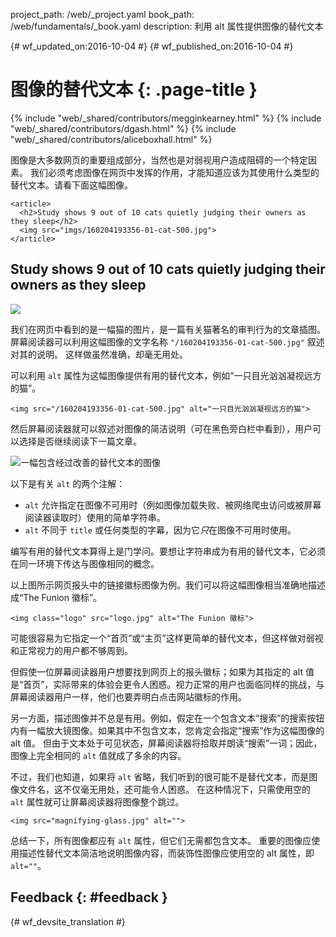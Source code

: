 project_path: /web/_project.yaml book_path: /web/fundamentals/_book.yaml description: 利用 alt 属性提供图像的替代文本

{# wf_updated_on:2016-10-04 #} {# wf_published_on:2016-10-04 #}

# 图像的替代文本 {: .page-title }

{% include "web/_shared/contributors/megginkearney.html" %} {% include "web/_shared/contributors/dgash.html" %} {% include "web/_shared/contributors/aliceboxhall.html" %}

图像是大多数网页的重要组成部分，当然也是对弱视用户造成阻碍的一个特定因素。 我们必须考虑图像在网页中发挥的作用，才能知道应该为其使用什么类型的替代文本。请看下面这幅图像。

    <article>
      <h2>Study shows 9 out of 10 cats quietly judging their owners as they sleep</h2>
      <img src="imgs/160204193356-01-cat-500.jpg">
    </article>
    

<article>
  <h2>Study shows 9 out of 10 cats quietly judging their owners as they sleep</h2>
  <img src="imgs/160204193356-01-cat-500.jpg">
</article>

我们在网页中看到的是一幅猫的图片，是一篇有关猫著名的审判行为的文章插图。 屏幕阅读器可以利用这幅图像的文字名称 `"/160204193356-01-cat-500.jpg"` 叙述对其的说明。 这样做虽然准确，却毫无用处。

可以利用 `alt` 属性为这幅图像提供有用的替代文本，例如“一只目光汹汹凝视远方的猫”。

    <img src="/160204193356-01-cat-500.jpg" alt="一只目光汹汹凝视远方的猫">
    

然后屏幕阅读器就可以叙述对图像的简洁说明（可在黑色旁白栏中看到），用户可以选择是否继续阅读下一篇文章。

![一幅包含经过改善的替代文本的图像](imgs/funioncat2.png)

以下是有关 `alt` 的两个注解：

- `alt` 允许指定在图像不可用时（例如图像加载失败、被网络爬虫访问或被屏幕阅读器读取时）使用的简单字符串。
- `alt` 不同于 `title` 或任何类型的字幕，因为它*只*在图像不可用时使用。

编写有用的替代文本算得上是门学问。要想让字符串成为有用的替代文本，它必须在同一环境下传达与图像相同的概念。

以上图所示网页报头中的链接徽标图像为例。我们可以将这幅图像相当准确地描述成“The Funion 徽标”。

    <img class="logo" src="logo.jpg" alt="The Funion 徽标">
    

可能很容易为它指定一个“首页”或“主页”这样更简单的替代文本，但这样做对弱视和正常视力的用户都不够周到。

但假使一位屏幕阅读器用户想要找到网页上的报头徽标；如果为其指定的 alt 值是“首页”，实际带来的体验会更令人困惑。视力正常的用户也面临同样的挑战，与屏幕阅读器用户一样，他们也要弄明白点击网站徽标的作用。

另一方面，描述图像并不总是有用。例如，假定在一个包含文本“搜索”的搜索按钮内有一幅放大镜图像。如果其中不包含文本，您肯定会指定“搜索”作为这幅图像的 alt 值。 但由于文本处于可见状态，屏幕阅读器将拾取并朗读“搜索”一词；因此，图像上完全相同的 `alt` 值就成了多余的内容。

不过，我们也知道，如果将 `alt` 省略，我们听到的很可能不是替代文本，而是图像文件名，这不仅毫无用处，还可能令人困惑。 在这种情况下，只需使用空的 `alt` 属性就可让屏幕阅读器将图像整个跳过。

    <img src="magnifying-glass.jpg" alt="">
    

总结一下，所有图像都应有 `alt` 属性，但它们无需都包含文本。 重要的图像应使用描述性替代文本简洁地说明图像内容，而装饰性图像应使用空的 alt 属性，即 `alt=""`。

## Feedback {: #feedback }

{# wf_devsite_translation #}